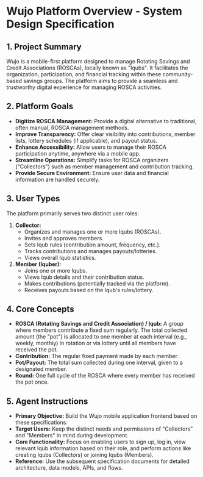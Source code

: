 # Wujo Platform Overview - System Design Specification

## 1. Project Summary

Wujo is a mobile-first platform designed to manage Rotating Savings and Credit Associations (ROSCAs), locally known as "Iqubs". It facilitates the organization, participation, and financial tracking within these community-based savings groups. The platform aims to provide a seamless and trustworthy digital experience for managing ROSCA activities.

## 2. Platform Goals

*   **Digitize ROSCA Management:** Provide a digital alternative to traditional, often manual, ROSCA management methods.
*   **Improve Transparency:** Offer clear visibility into contributions, member lists, lottery schedules (if applicable), and payout status.
*   **Enhance Accessibility:** Allow users to manage their ROSCA participation anytime, anywhere via a mobile app.
*   **Streamline Operations:** Simplify tasks for ROSCA organizers ("Collectors") such as member management and contribution tracking.
*   **Provide Secure Environment:** Ensure user data and financial information are handled securely.

## 3. User Types

The platform primarily serves two distinct user roles:

1.  **Collector:**
    *   Organizes and manages one or more Iqubs (ROSCAs).
    *   Invites and approves members.
    *   Sets Iqub rules (contribution amount, frequency, etc.).
    *   Tracks contributions and manages payouts/lotteries.
    *   Views overall Iqub statistics.
2.  **Member (Iquber):**
    *   Joins one or more Iqubs.
    *   Views Iqub details and their contribution status.
    *   Makes contributions (potentially tracked via the platform).
    *   Receives payouts based on the Iqub's rules/lottery.

## 4. Core Concepts

*   **ROSCA (Rotating Savings and Credit Association) / Iqub:** A group where members contribute a fixed sum regularly. The total collected amount (the "pot") is allocated to one member at each interval (e.g., weekly, monthly) in rotation or via lottery until all members have received the pot.
*   **Contribution:** The regular fixed payment made by each member.
*   **Pot/Payout:** The total sum collected during one interval, given to a designated member.
*   **Round:** One full cycle of the ROSCA where every member has received the pot once.

## 5. Agent Instructions

*   **Primary Objective:** Build the Wujo mobile application frontend based on these specifications.
*   **Target Users:** Keep the distinct needs and permissions of "Collectors" and "Members" in mind during development.
*   **Core Functionality:** Focus on enabling users to sign up, log in, view relevant Iqub information based on their role, and perform actions like creating Iqubs (Collectors) or joining Iqubs (Members).
*   **Reference:** Use the subsequent specification documents for detailed architecture, data models, APIs, and flows.

